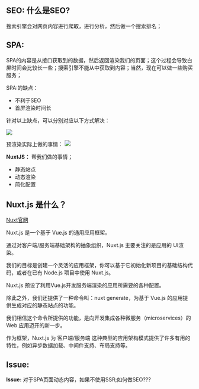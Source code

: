
## SEO: 什么是SEO?
 搜索引擎会对网页内容进行爬取，进行分析，然后做一个搜索排名；

## SPA: 
SPA的内容是从接口获取到的数据，然后返回渲染我们的页面；这个过程会导致白屏时间会比较长一些；搜索引擎不能从中获取到内容；当然，现在可以做一些购买服务；

SPA:的缺点：

* 不利于SEO
* 首屏渲染时间长

针对以上缺点，可以分别对应以下方式解决：

![](https://user-gold-cdn.xitu.io/2019/4/14/16a1c42dec008c61?w=638&h=166&f=png&s=13374)

预渲染实际上做的事情：
![](https://user-gold-cdn.xitu.io/2019/4/14/16a1c436c5362e1a?w=689&h=141&f=png&s=16170)

**NuxtJS：** 帮我们做的事情；

- 静态站点
- 动态渲染
- 简化配置

## Nuxt.js 是什么？
[Nuxt官网](https://zh.nuxtjs.org/guide)

Nuxt.js 是一个基于 Vue.js 的通用应用框架。

通过对客户端/服务端基础架构的抽象组织，Nuxt.js 主要关注的是应用的 UI渲染。

我们的目标是创建一个灵活的应用框架，你可以基于它初始化新项目的基础结构代码，或者在已有 Node.js 项目中使用 Nuxt.js。

Nuxt.js 预设了利用Vue.js开发服务端渲染的应用所需要的各种配置。

除此之外，我们还提供了一种命令叫：nuxt generate，为基于 Vue.js 的应用提供生成对应的静态站点的功能。

我们相信这个命令所提供的功能，是向开发集成各种微服务（microservices）的 Web 应用迈开的新一步。

作为框架，Nuxt.js 为 客户端/服务端 这种典型的应用架构模式提供了许多有用的特性，例如异步数据加载、中间件支持、布局支持等。

## Issue: 
**Issue:** 对于SPA页面动态内容，如果不使用SSR;如何做SEO???


